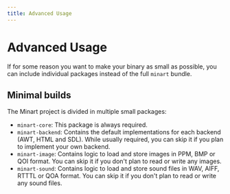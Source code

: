 ```yaml
---
title: Advanced Usage
---
```


# Advanced Usage

If for some reason you want to make your binary as small as possible, you can include individual packages instead of
the full `minart` bundle.

## Minimal builds

The Minart project is divided in multiple small packages:

- `minart-core`: This package is always required.
- `minart-backend`: Contains the default implementations for each backend (AWT, HTML and SDL).
  While usually required, you can skip it if you plan to implement your own backend.
- `minart-image`: Contains logic to load and store images in PPM, BMP or QOI format.
  You can skip it if you don't plan to read or write any images.
- `minart-sound`: Contains logic to load and store sound files in WAV, AIFF, RTTTL or QOA format.
  You can skip it if you don't plan to read or write any sound files.
